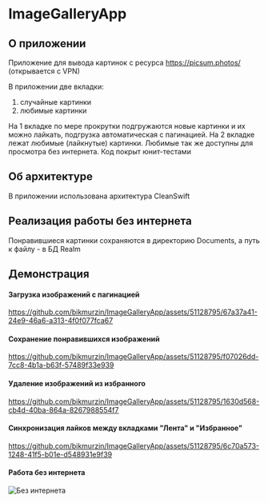 # ImageGalleryApp

## О приложении
Приложение для вывода картинок с ресурса https://picsum.photos/ (открывается с VPN)
 
В приложении две вкладки:
1) случайные картинки
2) любимые картинки

На 1 вкладке по мере прокрутки подгружаются новые картинки и их можно лайкать, подгрузка автоматическая с пагинацией.
На 2 вкладке лежат любимые (лайкнутые) картинки. Любимые так же доступны для просмотра без интернета.
Код покрыт юнит-тестами
## Об архитектуре
В приложении использована архитектура CleanSwift
## Реализация работы без интернета
Понравившиеся картинки сохраняются в директорию Documents, а путь к файлу - в БД Realm
## Демонстрация
#### Загрузка изображений с пагинацией
https://github.com/bikmurzin/ImageGalleryApp/assets/51128795/67a37a41-24e9-46a6-a313-4f0f077fca67

#### Сохранение понравившихся изображений
https://github.com/bikmurzin/ImageGalleryApp/assets/51128795/f07026dd-7cc8-4b1a-b63f-57489f33e939

#### Удаление изображений из избранного
https://github.com/bikmurzin/ImageGalleryApp/assets/51128795/1630d568-cb4d-40ba-864a-8267988554f7

#### Синхронизация лайков между вкладками "Лента" и "Избранное"
https://github.com/bikmurzin/ImageGalleryApp/assets/51128795/6c70a573-1248-41f5-b01e-d548931e9f39

#### Работа без интернета
![Без интернета](https://github.com/bikmurzin/ImageGalleryApp/assets/51128795/47bdc0d9-e73a-4738-b45c-71f7ee2f3146)

